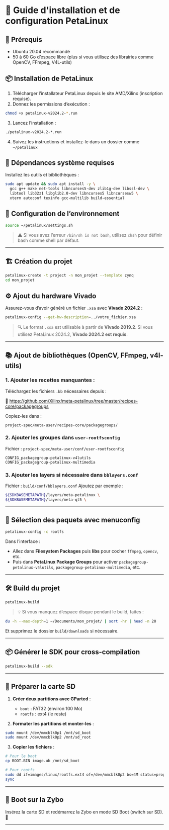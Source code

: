 # 🚀 Guide d'installation et de configuration PetaLinux

## 🧰 Prérequis

- Ubuntu 20.04 recommandé
- 50 à 60 Go d’espace libre (plus si vous utilisez des librairies comme OpenCV, FFmpeg, V4L-utils)

## 📦 Installation de PetaLinux

1. Télécharger l’installateur PetaLinux depuis le site AMD/Xilinx (inscription requise).
2. Donnez les permissions d’exécution :

```bash
chmod +x petalinux-v2024.2-*.run
```

3. Lancez l’installation :

```bash
./petalinux-v2024.2-*.run
```

4. Suivez les instructions et installez-le dans un dossier comme `~/petalinux`

## 🧹 Dépendances système requises

Installez les outils et bibliothèques :

```bash
sudo apt update && sudo apt install -y \
  gcc g++ make net-tools libncurses5-dev zlib1g-dev libssl-dev \
  libtool lib32z1 libglib2.0-dev libncurses5 libncursesw5 \
  xterm autoconf texinfo gcc-multilib build-essential
```

## 🧠 Configuration de l’environnement

```bash
source ~/petalinux/settings.sh
```

> ⚠️ Si vous avez l’erreur `/bin/sh is not bash`, utilisez `chsh` pour définir bash comme shell par défaut.

---

## 🏗️ Création du projet

```bash
petalinux-create -t project -n mon_projet --template zynq
cd mon_projet
```

## ⚙️ Ajout du hardware Vivado

Assurez-vous d’avoir généré un fichier `.xsa` avec **Vivado 2024.2** :

```bash
petalinux-config --get-hw-description=../votre_fichier.xsa
```

> 🔍 Le format `.xsa` est utilisable à partir de **Vivado 2019.2**. Si vous utilisez PetaLinux 2024.2, **Vivado 2024.2 est requis**.

---

## 📚 Ajout de bibliothèques (OpenCV, FFmpeg, v4l-utils)

### 1. Ajouter les recettes manquantes :

Téléchargez les fichiers `.bb` nécessaires depuis :

🔗 https://github.com/Xilinx/meta-petalinux/tree/master/recipes-core/packagegroups

Copiez-les dans :
```
project-spec/meta-user/recipes-core/packagegroups/
```

### 2. Ajouter les groupes dans `user-rootfsconfig`

Fichier : `project-spec/meta-user/conf/user-rootfsconfig`

```text
CONFIG_packagegroup-petalinux-v4lutils
CONFIG_packagegroup-petalinux-multimedia
```

### 3. Ajouter les layers si nécessaire dans `bblayers.conf`

Fichier : `build/conf/bblayers.conf`
Ajoutez par exemple :
```bash
${SDKBASEMETAPATH}/layers/meta-petalinux \
${SDKBASEMETAPATH}/layers/meta-qt5 \
```

---

## 🧩 Sélection des paquets avec menuconfig

```bash
petalinux-config -c rootfs
```

Dans l’interface :
- Allez dans **Filesystem Packages** puis **libs** pour cocher `ffmpeg`, `opencv`, etc.
- Puis dans **PetaLinux Package Groups** pour activer `packagegroup-petalinux-v4lutils`, `packagegroup-petalinux-multimedia`, etc.

---

## 🛠️ Build du projet

```bash
petalinux-build
```

> 💡 Si vous manquez d’espace disque pendant le build, faites :
>
```bash
du -h --max-depth=1 ~/Documents/mon_projet/ | sort -hr | head -n 20
```

Et supprimez le dossier `build/downloads` si nécessaire.

---

## 📦 Générer le SDK pour cross-compilation

```bash
petalinux-build --sdk
```

---

## 💾 Préparer la carte SD

1. **Créer deux partitions avec GParted** :
   - `boot` : FAT32 (environ 100 Mo)
   - `rootfs` : ext4 (le reste)

2. **Formater les partitions et monter-les** :
```bash
sudo mount /dev/mmcblk0p1 /mnt/sd_boot
sudo mount /dev/mmcblk0p2 /mnt/sd_root
```

3. **Copier les fichiers** :
```bash
# Pour le boot
cp BOOT.BIN image.ub /mnt/sd_boot

# Pour rootfs
sudo dd if=images/linux/rootfs.ext4 of=/dev/mmcblk0p2 bs=4M status=progress
sync
```

---

## 🚀 Boot sur la Zybo

Insérez la carte SD et redémarrez la Zybo en mode SD Boot (switch sur SD). 🎉

---
